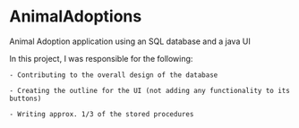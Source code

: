 # AnimalAdoptions
Animal Adoption application using an SQL database and a java UI


In this project, I was responsible for the following:
	
	- Contributing to the overall design of the database
	
	- Creating the outline for the UI (not adding any functionality to its buttons)
	
	- Writing approx. 1/3 of the stored procedures
	